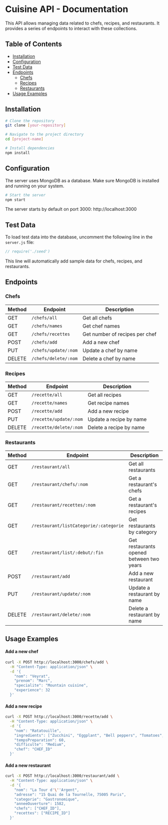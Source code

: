 # Cuisine API - Documentation

This API allows managing data related to chefs, recipes, and restaurants. It provides a series of endpoints to interact with these collections.

## Table of Contents
- [Installation](#installation)
- [Configuration](#configuration)
- [Test Data](#test-data)
- [Endpoints](#endpoints)
  - [Chefs](#chefs)
  - [Recipes](#recipes)
  - [Restaurants](#restaurants)
- [Usage Examples](#usage-examples)

## Installation

```bash
# Clone the repository
git clone [your-repository]

# Navigate to the project directory
cd [project-name]

# Install dependencies
npm install
```

## Configuration

The server uses MongoDB as a database. Make sure MongoDB is installed and running on your system.

```bash
# Start the server
npm start
```

The server starts by default on port 3000: http://localhost:3000

## Test Data

To load test data into the database, uncomment the following line in the `server.js` file:

```javascript
// require('./seed')
```

This line will automatically add sample data for chefs, recipes, and restaurants.

## Endpoints

### Chefs

| Method | Endpoint | Description |
|--------|----------|-------------|
| GET | `/chefs/all` | Get all chefs |
| GET | `/chefs/names` | Get chef names |
| GET | `/chefs/recettes` | Get number of recipes per chef |
| POST | `/chefs/add` | Add a new chef |
| PUT | `/chefs/update/:nom` | Update a chef by name |
| DELETE | `/chefs/delete/:nom` | Delete a chef by name |

### Recipes

| Method | Endpoint | Description |
|--------|----------|-------------|
| GET | `/recette/all` | Get all recipes |
| GET | `/recette/names` | Get recipe names |
| POST | `/recette/add` | Add a new recipe |
| PUT | `/recette/update/:nom` | Update a recipe by name |
| DELETE | `/recette/delete/:nom` | Delete a recipe by name |

### Restaurants

| Method | Endpoint | Description |
|--------|----------|-------------|
| GET | `/restaurant/all` | Get all restaurants |
| GET | `/restaurant/chefs/:nom` | Get a restaurant's chefs |
| GET | `/restaurant/recettes/:nom` | Get a restaurant's recipes |
| GET | `/restaurant/listCategorie/:categorie` | Get restaurants by category |
| GET | `/restaurant/list/:debut/:fin` | Get restaurants opened between two years |
| POST | `/restaurant/add` | Add a new restaurant |
| PUT | `/restaurant/update/:nom` | Update a restaurant by name |
| DELETE | `/restaurant/delete/:nom` | Delete a restaurant by name |

## Usage Examples

#### Add a new chef
```bash
curl -X POST http://localhost:3000/chefs/add \
  -H "Content-Type: application/json" \
  -d '{
    "nom": "Veyrat",
    "prenom": "Marc",
    "specialite": "Mountain cuisine",
    "experience": 32
  }'
```


#### Add a new recipe
```bash
curl -X POST http://localhost:3000/recette/add \
  -H "Content-Type: application/json" \
  -d '{
    "nom": "Ratatouille",
    "ingredients": ["Zucchini", "Eggplant", "Bell peppers", "Tomatoes", "Onions", "Olive oil"],
    "tempsPreparation": 60,
    "difficulte": "Medium",
    "chef": "CHEF_ID"
  }'
```


#### Add a new restaurant
```bash
curl -X POST http://localhost:3000/restaurant/add \
  -H "Content-Type: application/json" \
  -d '{
    "nom": "La Tour d'\''Argent",
    "adresse": "15 Quai de la Tournelle, 75005 Paris",
    "categorie": "Gastronomique",
    "anneeOuverture": 1582,
    "chefs": ["CHEF_ID"],
    "recettes": ["RECIPE_ID"]
  }'
```
